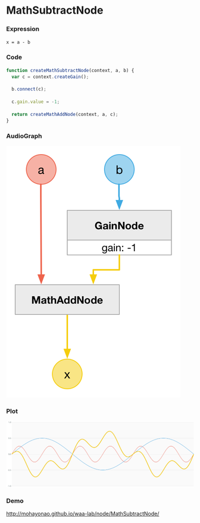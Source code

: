 # MathSubtractNode

### Expression

`x = a - b`

### Code

```js
function createMathSubtractNode(context, a, b) {
  var c = context.createGain();

  b.connect(c);

  c.gain.value = -1;

  return createMathAddNode(context, a, c);
}
```

### AudioGraph

![](math-subtract-node.png)

### Plot

![](math-subtract-node-plot.png)

### Demo

http://mohayonao.github.io/waa-lab/node/MathSubtractNode/
